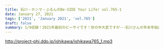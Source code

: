 ```yaml
---
title: 石川・ホンマ・ぶるんのBe-SIDE Your Life! vol.765-1
date: January 27, 2021
tags: ['2021', 'January 2021', 'vol.765']
draft: false
summary: 1/9収録！2021年最初のビーサイです！世の中大変ですが･･･石川さんの年末年始は？
---
```


http://project-phi.ddo.jp/ishikawa/ishikawa765_1.mp3